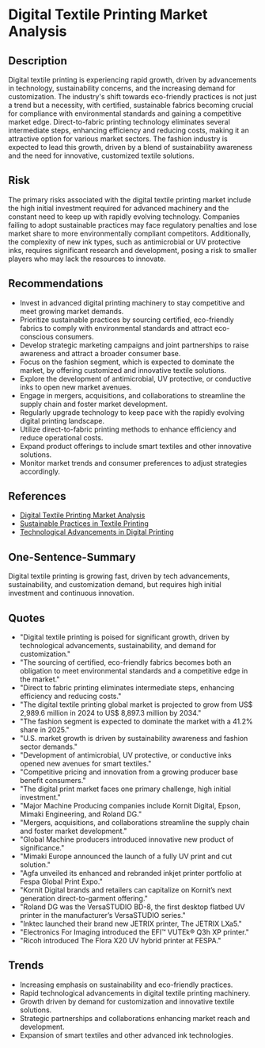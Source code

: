 # Digital Textile Printing Market Analysis

## Description

Digital textile printing is experiencing rapid growth, driven by advancements in technology, sustainability concerns, and the increasing demand for customization. The industry's shift towards eco-friendly practices is not just a trend but a necessity, with certified, sustainable fabrics becoming crucial for compliance with environmental standards and gaining a competitive market edge. Direct-to-fabric printing technology eliminates several intermediate steps, enhancing efficiency and reducing costs, making it an attractive option for various market sectors. The fashion industry is expected to lead this growth, driven by a blend of sustainability awareness and the need for innovative, customized textile solutions.

## Risk

The primary risks associated with the digital textile printing market include the high initial investment required for advanced machinery and the constant need to keep up with rapidly evolving technology. Companies failing to adopt sustainable practices may face regulatory penalties and lose market share to more environmentally compliant competitors. Additionally, the complexity of new ink types, such as antimicrobial or UV protective inks, requires significant research and development, posing a risk to smaller players who may lack the resources to innovate.

## Recommendations

- Invest in advanced digital printing machinery to stay competitive and meet growing market demands.
- Prioritize sustainable practices by sourcing certified, eco-friendly fabrics to comply with environmental standards and attract eco-conscious consumers.
- Develop strategic marketing campaigns and joint partnerships to raise awareness and attract a broader consumer base.
- Focus on the fashion segment, which is expected to dominate the market, by offering customized and innovative textile solutions.
- Explore the development of antimicrobial, UV protective, or conductive inks to open new market avenues.
- Engage in mergers, acquisitions, and collaborations to streamline the supply chain and foster market development.
- Regularly upgrade technology to keep pace with the rapidly evolving digital printing landscape.
- Utilize direct-to-fabric printing methods to enhance efficiency and reduce operational costs.
- Expand product offerings to include smart textiles and other innovative solutions.
- Monitor market trends and consumer preferences to adjust strategies accordingly.

## References

- [Digital Textile Printing Market Analysis](https://www.marketsandmarkets.com/Market-Reports/digital-textile-printing-market-233954339.html)
- [Sustainable Practices in Textile Printing](https://www.textileworld.com/textile-world/features/2022/01/sustainability-in-textile-printing/)
- [Technological Advancements in Digital Printing](https://www.printingnews.com/digital-inkjet/article/21149467/technological-advancements-in-digital-printing)

## One-Sentence-Summary

Digital textile printing is growing fast, driven by tech advancements, sustainability, and customization demand, but requires high initial investment and continuous innovation.

## Quotes

- "Digital textile printing is poised for significant growth, driven by technological advancements, sustainability, and demand for customization."
- "The sourcing of certified, eco-friendly fabrics becomes both an obligation to meet environmental standards and a competitive edge in the market."
- "Direct to fabric printing eliminates intermediate steps, enhancing efficiency and reducing costs."
- "The digital textile printing global market is projected to grow from US$ 2,989.6 million in 2024 to US$ 8,897.3 million by 2034."
- "The fashion segment is expected to dominate the market with a 41.2% share in 2025."
- "U.S. market growth is driven by sustainability awareness and fashion sector demands."
- "Development of antimicrobial, UV protective, or conductive inks opened new avenues for smart textiles."
- "Competitive pricing and innovation from a growing producer base benefit consumers."
- "The digital print market faces one primary challenge, high initial investment."
- "Major Machine Producing companies include Kornit Digital, Epson, Mimaki Engineering, and Roland DG."
- "Mergers, acquisitions, and collaborations streamline the supply chain and foster market development."
- "Global Machine producers introduced innovative new product of significance."
- "Mimaki Europe announced the launch of a fully UV print and cut solution."
- "Agfa unveiled its enhanced and rebranded inkjet printer portfolio at Fespa Global Print Expo."
- "Kornit Digital brands and retailers can capitalize on Kornit’s next generation direct-to-garment offering."
- "Roland DG was the VersaSTUDIO BD-8, the first desktop flatbed UV printer in the manufacturer’s VersaSTUDIO series."
- "Inktec launched their brand new JETRIX printer, The JETRIX LXa5."
- "Electronics For Imaging introduced the EFI™ VUTEk® Q3h XP printer."
- "Ricoh introduced The Flora X20 UV hybrid printer at FESPA."

## Trends

- Increasing emphasis on sustainability and eco-friendly practices.
- Rapid technological advancements in digital textile printing machinery.
- Growth driven by demand for customization and innovative textile solutions.
- Strategic partnerships and collaborations enhancing market reach and development.
- Expansion of smart textiles and other advanced ink technologies.
